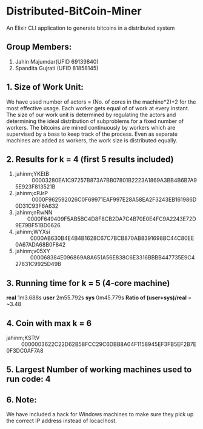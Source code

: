 # Distributed-BitCoin-Miner
An Elixir CLI application to generate bitcoins in a distributed system

## Group Members: 
1. Jahin Majumdar(UFID 69139840)
2. Spandita Gujrati (UFID 81858145)

## 1. Size of Work Unit: 
We have used number of actors = (No. of cores in the machine*2)+2 for the most effective usage. Each worker gets equal of of work at every instant. The size of our work unit is determined by regulating the actors and determining the ideal distribution of subproblems for a fixed number of workers. The bitcoins are mined continuously by workers which are supervised by a boss to keep track of the process. Even as separate machines are added as workers, the work size is distributed equally. 

## 2. Results for k = 4 (first 5 results included)
1. jahinm;YKEtB     &nbsp;&nbsp;&nbsp;&nbsp;&nbsp;&nbsp;&nbsp;&nbsp;&nbsp;&nbsp;&nbsp;00003280EA1C97257B873A7BB07801B2223A1869A3BB4B6B7A95E923F813521B
2. jahinm;cPJrP     &nbsp;&nbsp;&nbsp;&nbsp;&nbsp;&nbsp;&nbsp;&nbsp;&nbsp;&nbsp;&nbsp;0000F962592026C0F69971EAF997E28A58EA2F3243EB161986D0D31C93F6A632
3. jahinm;nRwNN     &nbsp;&nbsp;&nbsp;&nbsp;&nbsp;&nbsp;&nbsp;&nbsp;0000F649409F5AB5BC4D8F8CB2DA7C4B70E0E4FC9A2243E72D9E79BF51BD0626
4. jahinm;WYXsi     &nbsp;&nbsp;&nbsp;&nbsp;&nbsp;&nbsp;&nbsp;&nbsp;&nbsp;&nbsp;0000AB630B4E4B4B1628C67C7BCB870AB8391698BC44C80EE0A67ADA68B0F842
5. jahinm;v05XY     &nbsp;&nbsp;&nbsp;&nbsp;&nbsp;&nbsp;&nbsp;&nbsp;&nbsp;&nbsp;000068384E096869A8A651A56E838C6E3316BBBB447735E9C427831C9925D49B

## 3. Running time for k = 5 (4-core machine)

**real** 1m3.688s
**user** 2m55.792s
**sys**  0m45.779s
**Ratio of (user+sys)/real** = ~3.48

## 4. Coin with max k = 6      
jahinm;KSTtV     &nbsp;&nbsp;&nbsp;&nbsp;&nbsp;&nbsp;&nbsp;&nbsp;&nbsp;&nbsp;0000003622C22D62B58FCC29C6DBB8A04F1158945EF3FB5EF2B7E0F3DC0AF7A8

## 5. Largest Number of working machines used to run code: 4

## 6. Note: 
We have included a hack for Windows machines to make sure they pick up the correct IP address instead of locaclhost.
